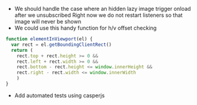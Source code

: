 - We should handle the case where an hidden lazy image trigger onload after we unsubscribed
  Right now we do not restart listeners so that image will never be shown
- We could use this handy function for h/v offset checking
```js
function elementInViewport(el) {
  var rect = el.getBoundingClientRect()
  return (
    rect.top + rect.height >= 0 &&
    rect.left + rect.width >= 0 &&
    rect.bottom - rect.height <= window.innerHeight &&
    rect.right - rect.width <= window.innerWidth
    )
}
```
- Add automated tests using casperjs
